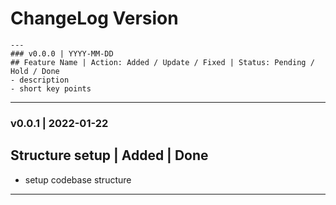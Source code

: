 # ChangeLog Version


```
---
### v0.0.0 | YYYY-MM-DD
## Feature Name | Action: Added / Update / Fixed | Status: Pending / Hold / Done
- description
- short key points

```


---
### v0.0.1 | 2022-01-22
## Structure setup | Added | Done
- setup codebase structure


---